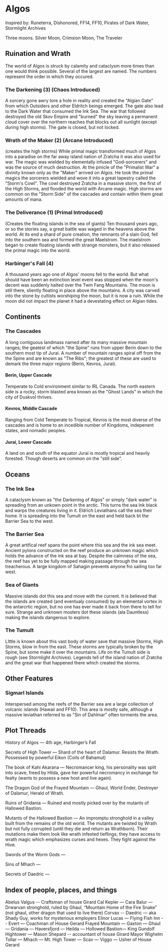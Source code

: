 # Algos

Inspired by: Runeterra, Dishonored, FF14, FF10, Pirates of Dark Water, Stormlight Archives

Three moons. Silver Moon, Crimsion Moon, The Traveler

## Ruination and Wrath

The world of Algos is struck by calamity and cataclysm more times than one would think possible. Several of the largest are named. The numbers represent the order in which they occured.

### The Darkening (3) (Chaos Introduced)

A sorcery gone awry tore a hole in reality and created the "Algian Gate" from which Outsiders and other Eldritch beings emerged. The gate also lead to the Dark Water that consumed the Ink Sea. The war that followed destroyed the old Skov Empire and "burned" the sky leaving a permanent cloud cover over the northern reaches that blocks out all sunlight (except during high storms). The gate is closed, but not locked.

### Wrath of the Maker (2) (Arcane Introduced)

(creates the high storms)
While primal magic transformed much of Algos into a paradise on the far away island nation of Zratcha it was also used for war. The magic was wielded by elementally infused "God-sorcerers" and was the source of much destruction. At the pinicle of the "Primalist War" a divinity known only as the "Maker" arrived on Algos. He took the primal magics the sorcerers wielded and wove it into a great tapestry called the "Storm's Cowl". The cowl destroyed Zratcha in a massive storm, the first of the High Storms, and flooded the world with Arcane magic. High storms are common on the "Storm Side" of the cascades and contain within them great amounts of mana.

### The Deliverance (1) (Primal Introduced)

(Creates the floating islands in the sea of giants)
Ten thousand years ago, or so the stories say, a great battle was waged in the heavens above the world. At its end a shard of pure creation, the remnants of a slain God, fell into the southern sea and formed the great Maelstrom. The maelstrom began to create floating islands with strange monsters, but it also released the primal magic into the world.


### Harbinger's Fall (4)

A thousand years ago one of Algos' moons fell to the world. But what should have been an extinction level event was stopped when the moon's decent was suddenly halted over the Twin Fang Mountains. The moon is still there, sliently floating in place above the mountains. A city was carved into the stone by cultists worshiping the moon, but it is now a ruin. While the moon did not impact the planet it had a devestating effect on Algian tides.

## Continents

### The Cascades

A long contiguous landmass named after its many massive mountain ranges; the geatest of which "the Spine" runs from upper Berin down to the southern most tip of Jurai. A number of mountain ranges spiral off from the the Spine and are known as "The Ribs"; the greatest of these are used to demark the three major regions (Berin, Kevros, Jurai).

#### Berin, Upper Cascade

Temperate to Cold environment similar to IRL Canada. The north eastern side is a rocky, storm blasted area known as the "Ghost Lands" in which the city of Duskvol thrives.

#### Kevros, Middle Cascade

Ranging from Cold Temperate to Tropical, Kevros is the most diverse of the cascades and is home to an incedible number of Kingdoms, indepenent states, and nomadic peoples.

#### Jurai, Lower Cascade

A land on and south of the equator Jurai is mostly tropical and heavily forested. Though deserts are common on the "still side".


## Oceans

### The Ink Sea

A cataclysm known as "the Darkening of Algos" or simply "dark water" is spreading from an unkown point in the arctic. This turns the sea Ink black and warps the creatures living in it. Eldrich Leviathans call the sea their home. It is spreading into the Tumult on the east and held back bt the Barrier Sea to the west.

### The Barrier Sea

A great artifical reef spans the point where this sea and the ink sea meet. Ancient pylons constructed on the reef produce an unknown magic which holds the advance of the ink sea at bay. Despite the calmness of the sea, the reef has yet to be fully mapped making passage through the sea treacherous. A large kingdom of Sahagin prevents anyone fro sailing too far west.

### Sea of Giants

Massive islands dot this sea and move with the current. It is believed that the islands are created (and eventualy consumed) by an elemental vortex in the antarcrtic region, but no one has ever made it back from there to tell for sure. Strange and unknown mosters dot these islands (ala Dauntless) making the islands dangerous to explore.

### The Tumult

LIttle is known about this vast body of water save that massive Storms, High Storms, blow in from the east. These storms are typically broken by the Spine, but some make it over the mountains. Life on the Tumult side is rough (see Stormlight Archives). Legends tell of the island nation of Zratcha and the great war that happened there which created the storms.

## Other Features

### Sigmarl Islands

Interspersed among the reefs of the Barrier sea are a large collection of volcanic islands (Hawaii and FF10). This area is mostly safe, although a massive leviathan referred to as "Sin of Dahlmar" often torments the area.

## Plot Threads
History of Algos — 4th age, Harbinger’s Fall

Secrets of High Tower — Shard of the heart of Dalamur. Resists the Wrath. Possessed by powerful Eikon (Coils of Bahamut)

The book of Kahi Akarana — Necromancer king, his personality was split into scave, freed by Hilda, gave her powerful necromancy in exchange for fealty (wants to possess a new host and live again).

The Dragon God of the Frayed Mountain — Ghaul, World Ender, Destroyer of Dalamur, Herald of Wrath.

Ruins of Gridania — Ruined and mostly picked over by the mutants of Hallowed Bastion.

Mutants of the Hallowed Bastion — An impromptu stronghold in a valley built from the remains of the old world. The mutants are twisted by Wrath but not fully corrupted (until they die and return as Wrathborn). Their mutations make them look like wrath infested tieflings; they have access to wrath magic which emphasizes curses and hexes. They fight against the Hive.

Swords of the Worm Gods —

Sins of Mhach —

Secrets of Daedric —




## Index of people, places, and things
Abelus Valgus -- Craftsman of house Girard
Cal Kepler —
Cara Balur — Drwarvan stronghold, ruled by Ghaul, “Mountain Home of the Fire Snake” (not ghaul, other dragon that used to live there)
Corvax --
Daedric — aka Shady Guy, works for mysterious employers
Elinor Lucas —
Flying Fish Inn -- 
Evert — Coachman of House Gerard
Frayed Mountain —
Gaxton —
Ghaul —
Gridania —
Haversfjord —
Heilda — 
Hollowed Bastion— 
King Gundolf Hightower —
Mason Shepard -- accountant of house Girard
Mayor Wighelm Tollar —
Mhach —
Mt. High Tower —
Scav —
Viggo — Usher of House Gerard
